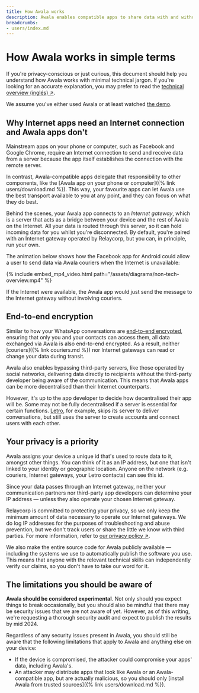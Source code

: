 ```yaml
---
title: How Awala works
description: Awala enables compatible apps to share data with and without the Internet, and use end-to-end encryption.
breadcrumbs:
- users/index.md
---
```


# How Awala works in simple terms

If you're privacy-conscious or just curious, this document should help you understand how Awala works with minimal technical jargon. If you're looking for an accurate explanation, you may prefer to read the [technical overview (inglés) ↗](https://awala.network/tech-overview).

We assume you've either used Awala or at least watched [the demo](https://youtu.be/LL1Z9EGiMVc).

## Why Internet apps need an Internet connection and Awala apps don't

Mainstream apps on your phone or computer, such as Facebook and Google Chrome, require an Internet connection to send and receive data from a server because the app itself establishes the connection with the remote server.

In contrast, Awala-compatible apps delegate that responsibility to other components, like the [Awala app on your phone or computer]({% link users/download.md %}). This way, your favourite apps can let Awala use the best transport available to you at any point, and they can focus on what they do best.

Behind the scenes, your Awala app connects to an _Internet gateway_, which is a server that acts as a bridge between your device and the rest of Awala on the Internet. All your data is routed through this server, so it can hold incoming data for you whilst you're disconnected. By default, you're paired with an Internet gateway operated by Relaycorp, but you can, in principle, run your own.

The animation below shows how the Facebook app for Android could allow a user to send data via Awala couriers when the Internet is unavailable:

{% include embed_mp4_video.html path="/assets/diagrams/non-tech-overview.mp4" %}

If the Internet were available, the Awala app would just send the message to the Internet gateway without involving couriers.

## End-to-end encryption

Similar to how your WhatsApp conversations are [end-to-end encrypted](https://www.kaspersky.com/blog/what-is-end-to-end-encryption/37011/), ensuring that only you and your contacts can access them, all data exchanged via Awala is also end-to-end encrypted. As a result, neither [couriers]({% link couriers.md %}) nor Internet gateways can read or change your data during transit.

Awala also enables bypassing third-party servers, like those operated by social networks, delivering data directly to recipients without the third-party developer being aware of the communication. This means that Awala apps can be more decentralised than their Internet counterparts.

However, it's up to the app developer to decide how decentralised their app will be. Some may not be fully decentralised if a server is essential for certain functions. [Letro](https://letro.app/en/), for example, skips its server to deliver conversations, but still uses the server to create accounts and connect users with each other.

## Your privacy is a priority

Awala assigns your device a unique id that's used to route data to it, amongst other things. You can think of it as an IP address, but one that isn't linked to your identity or geographic location. Anyone on the network (e.g. couriers, Internet gateways, your Letro contacts) can see this id.

Since your data passes through an Internet gateway, neither your communication partners nor third-party app developers can determine your IP address — unless they also operate your chosen Internet gateway.

Relaycorp is committed to protecting your privacy, so we only keep the minimum amount of data necessary to operate our Internet gateways. We do log IP addresses for the purposes of troubleshooting and abuse prevention, but we don't track users or share the little we know with third parties. For more information, refer to [our privacy policy ↗](https://awala.network/legal/).

We also make the entire source code for Awala publicly available — including the systems we use to automatically publish the software you use. This means that anyone with the relevant technical skills can independently verify our claims, so you don't have to take our word for it.

## The limitations you should be aware of

**Awala should be considered experimental**. Not only should you expect things to break occasionally, but you should also be mindful that there may be security issues that we are not aware of yet. However, as of this writing, we're requesting a thorough security audit and expect to publish the results by mid 2024.

Regardless of any security issues present in Awala, you should still be aware that the following limitations that apply to Awala and anything else on your device:

- If the device is compromised, the attacker could compromise your apps' data, including Awala's.
- An attacker may distribute apps that look like Awala or an Awala-compatible app, but are actually malicious, so you should only [install Awala from trusted sources]({% link users/download.md %}).
